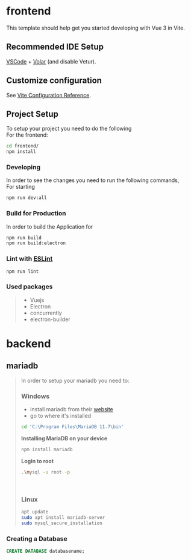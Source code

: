 # frontend

This template should help get you started developing with Vue 3 in Vite.

## Recommended IDE Setup

[VSCode](https://code.visualstudio.com/) + [Volar](https://marketplace.visualstudio.com/items?itemName=Vue.volar) (and disable Vetur).

## Customize configuration

See [Vite Configuration Reference](https://vite.dev/config/).

## Project Setup
To setup your project you need to do the following<br>
For the frontend:
```sh
cd frontend/
npm install
```
### Developing
In order to see the changes you need to run the following commands,<br>
For starting 
```sh
npm run dev:all
```

### Build for Production
In order to build the Application for 
```sh
npm run build
npm run build:electron
```

### Lint with [ESLint](https://eslint.org/)

```sh
npm run lint
```
### Used packages
> - Vuejs
> - Electron
> - concurrently
> - electron-builder

# backend
## mariadb
> In order to setup your mariadb you need to:
> ### Windows
> - install mariadb from their [website](https://mariadb.org/download/?t=mariadb&p=mariadb&r=11.7.2&os=windows&cpu=x86_64&pkg=msi&mirror=hs-esslingen)
> - go to where it's installed
> ```sh
> cd 'C:\Program Files\MariaDB 11.7\bin'
> ```
> **Installing MariaDB on your device**
> ```sh
> npm install mariadb
> ```
> **Login to root**
> ```sh
> .\mysql -u root -p
> ```
> <br>
>
> ### Linux
> 
> ```sh
> apt update
> sudo apt install mariadb-server
> sudo mysql_secure_installation
> ```


### Creating a Database
```sql
CREATE DATABASE databasename;
```